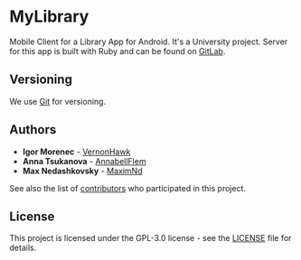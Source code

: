# MyLibrary

Mobile Client for a Library App for Android. It's a University project.
Server for this app is built with Ruby and can be found on [GitLab](https://gitlab.com/pavlozahozhenko/ruby-course-2019/tree/team-u_project-dev/students/team-u).

## Versioning

We use [Git](https://git-scm.com) for versioning.

## Authors

- **Igor Morenec** - [VernonHawk](https://github.com/VernonHawk)
- **Anna Tsukanova** - [AnnabellFlem](https://github.com/AnnabellFlem)
- **Max Nedashkovsky** - [MaximNd](https://github.com/MaximNd)

See also the list of [contributors](https://github.com/VernonHawk/MyLibrary/contributors) who participated in this project.

## License

This project is licensed under the GPL-3.0 license - see the [LICENSE](LICENSE) file for details.
